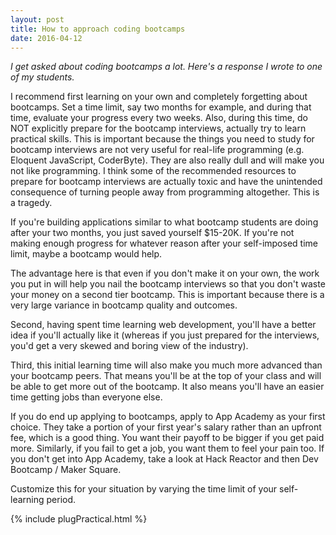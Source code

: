 ```yaml
---
layout: post
title: How to approach coding bootcamps
date: 2016-04-12
---
```


*I get asked about coding bootcamps a lot. Here's a response I wrote to one of my students.*

I recommend first learning on your own and completely forgetting about bootcamps. Set a time limit, say two months for example, and during that time, evaluate your progress every two weeks. Also, during this time, do NOT explicitly prepare for the bootcamp interviews, actually try to learn practical skills. This is important because the things you need to study for bootcamp interviews are not very useful for real-life programming (e.g. Eloquent JavaScript, CoderByte). They are also really dull and will make you not like programming. I think some of the recommended resources to prepare for bootcamp interviews are actually toxic and have the unintended consequence of turning people away from programming altogether. This is a tragedy.

If you're building applications similar to what bootcamp students are doing after your two months, you just saved yourself $15-20K. If you're not making enough progress for whatever reason after your self-imposed time limit, maybe a bootcamp would help. 

The advantage here is that even if you don't make it on your own, the work you put in will help you nail the bootcamp interviews so that you don't waste your money on a second tier bootcamp. This is important because there is a very large variance in bootcamp quality and outcomes. 

Second, having spent time learning web development, you'll have a better idea if you'll actually like it (whereas if you just prepared for the interviews, you'd get a very skewed and boring view of the industry). 

Third, this initial learning time will also make you much more advanced than your bootcamp peers. That means you'll be at the top of your class and will be able to get more out of the bootcamp. It also means you'll have an easier time getting jobs than everyone else.

If you do end up applying to bootcamps, apply to App Academy as your first choice. They take a portion of your first year's salary rather than an upfront fee, which is a good thing. You want their payoff to be bigger if you get paid more. Similarly, if you fail to get a job, you want them to feel your pain too. If you don't get into App Academy, take a look at Hack Reactor and then Dev Bootcamp / Maker Square.

Customize this for your situation by varying the time limit of your self-learning period.

{% include plugPractical.html %}